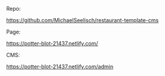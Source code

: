 Repo:

https://github.com/MichaelSeelisch/restaurant-template-cms

Page:

https://potter-blot-21437.netlify.com/

CMS:

https://potter-blot-21437.netlify.com/admin